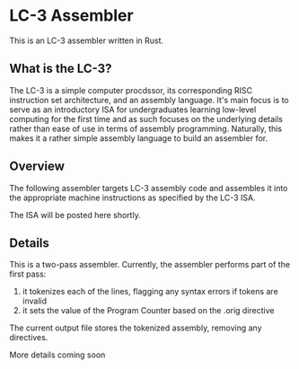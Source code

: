 # LC-3 Assembler
This is an LC-3 assembler written in Rust.

## What is the LC-3?
The LC-3 is a simple computer procdssor, its corresponding RISC instruction set architecture, and an
assembly language. It's main focus is  to serve as an introductory ISA for undergraduates learning 
low-level computing for the first time and as such focuses on the underlying details rather 
than ease of use in terms of assembly programming. Naturally, this makes it a rather simple assembly 
language to build an assembler for.

## Overview
The following assembler targets LC-3 assembly code and assembles it into the appropriate machine instructions as 
specified by the LC-3 ISA. 

The ISA will be posted here shortly.

## Details 
This is a two-pass assembler. Currently, the assembler performs part of the first pass:
1. it tokenizes each of the lines, flagging any syntax errors if tokens are invalid
2. it sets the value of the Program Counter based on the .orig directive

The current output file stores the tokenized assembly, removing any directives.

More details coming soon